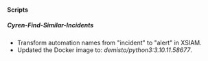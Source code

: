 #### Scripts

##### Cyren-Find-Similar-Incidents
- Transform automation names from "incident" to "alert" in XSIAM.
- Updated the Docker image to: *demisto/python3:3.10.11.58677*.
